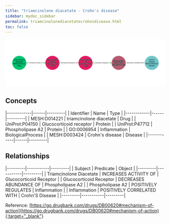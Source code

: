 ```yaml
---
title: "triamcinolone diacetate - Crohn's disease"
sidebar: mydoc_sidebar
permalink: triamcinolonediacetatecrohnsdisease.html
toc: false 
---
```


![Path Visualization](/images/triamcinolonediacetatecrohnsdisease.png)

## Concepts

|------------|------|---------|
| Identifier | Name | Type    |
|------------|------|---------|
| MESH:D014221 | triamcinolone diacetate | Drug |
| UniProt:P04150 | Glucocorticoid receptor | Protein |
| UniProt:P47712 | Phospholipase A2 | Protein |
| GO:0006954 | Inflammation | BiologicalProcess |
| MESH:D003424 | Crohn's disease | Disease |
|------------|------|---------|

## Relationships

|---------|-----------|---------|
| Subject | Predicate | Object  |
|---------|-----------|---------|
| Triamcinolone Diacetate | INCREASES ACTIVITY OF | Glucocorticoid Receptor |
| Glucocorticoid Receptor | DECREASES ABUNDANCE OF | Phospholipase A2 |
| Phospholipase A2 | POSITIVELY REGULATES | Inflammation |
| Inflammation | POSITIVELY CORRELATED WITH | Crohn'S Disease |
|---------|-----------|---------|

Reference: [https://go.drugbank.com/drugs/DB00620#mechanism-of-action](https://go.drugbank.com/drugs/DB00620#mechanism-of-action){:target="_blank"}